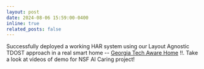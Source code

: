 ```yaml
---
layout: post
date: 2024-08-06 15:59:00-0400
inline: true
related_posts: false
---
```


Successfully deployed a working HAR system using our Layout Agnostic TDOST approach in a real smart home -- [Georgia Tech Aware Home](https://sites.gatech.edu/awarehome/) !!. Take a look at videos of demo for NSF AI Caring project! 
